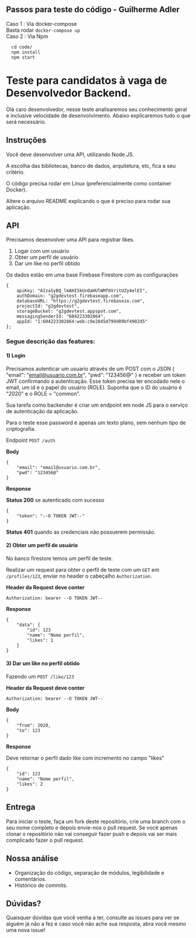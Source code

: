 ## Passos para teste do código - Guilherme Adler
Caso 1 : Via docker-compose  
    Basta rodar ``` docker-compose up ```  
Caso 2 : Via Npm  
```
  cd code/  
  npm install  
  npm start  
```

# Teste para candidatos à vaga de Desenvolvedor Backend.

Olá caro desenvolvedor, nesse teste analisaremos seu conhecimento geral e inclusive velocidade de desenvolvimento. Abaixo explicaremos tudo o que será necessário.

## Instruções

Você deve desenvolver uma API, utilizando Node.JS.

A escolha das bibliotecas, banco de dados, arquitetura, etc, fica a seu critério.

O código precisa rodar em Linux (preferencialmente como container Docker).

Altere o arquivo README explicando o que é preciso para rodar sua aplicação.

## API

Precisamos desenvolver uma API para registrar likes.

1. Logar com um usuário
2. Obter um perfil de usuário
3. Dar um like no perfil obtido

Os dados estão em uma base Firebase Firestore com as configurações

```
{
    apiKey: "AIzaSyBQ_lmAHI5kUnOaHUlWMf6VritUZy4elEI",
    authDomain: "g2gdevtest.firebaseapp.com",
    databaseURL: "https://g2gdevtest.firebaseio.com",
    projectId: "g2gdevtest",
    storageBucket: "g2gdevtest.appspot.com",
    messagingSenderId: "604223302864",
    appId: "1:604223302864:web:c9e2845d799d09bf4902d5"
};
```
  
### Segue descrição das features:

#### 1) Login

Precisamos autenticar um usuario através de um POST
com o JSON { "email": "email@usuario.com.br", "pwd": "123456@" } e receber um token JWT confirmando a autenticação. Esse token precisa ter encodado nele o email, um id e o papel do usuário (ROLE). Suponha que o ID do usuário é "2020" e o ROLE = "common".

Sua tarefa como backender é criar um endpoint em node JS para o serviço de autenticação da aplicação.

Para o teste esse password é apenas um texto plano, sem nenhum tipo de criptografia.

Endpoint `POST /auth`

**Body**

```
{
    "email": "email@usuario.com.br",
    "pwd": "123456@"
}
```

**Response**

**Status 200** se autenticado com sucesso

```
{
    "token": "--O TOKEN JWT--"
}
```

**Status 401** quando as credenciais não possuerem permissão.

#### 2) Obter um perfil de usuário 

No banco firestore temos um perfil de teste.

Realizar um request para obter o perfil de teste com um `GET` em `/profiles/123`, enviar no header o cabeçalho `Authorization`.

**Header da Request deve conter**

```
Authorization: bearer --O TOKEN JWT--
```

**Response**

```
{
    "data": {
        "id": 123
        "name": "Nome perfil",
        "likes": 1
    }
}
```

#### 3) Dar um like no perfil obtido

Fazendo um `POST /like/123`


**Header da Request deve conter**

```
Authorization: bearer --O TOKEN JWT--
```

**Body**

```
{
    "from": 2020,
    "to": 123
}
```

**Response**

Deve retornar o perfil dado like com incremento no campo "likes"

```
{
    "id": 123
    "name": "Nome perfil",
    "likes": 2
}
```

## Entrega

Para iniciar o teste, faça um fork deste repositório, crie uma branch com o seu nome completo e depois envie-nos o pull request. Se você apenas clonar o repositório não vai conseguir fazer push e depois vai ser mais complicado fazer o pull request.

## Nossa análise

- Organização do código, separação de módulos, legibilidade e comentários.
- Histórico de commits.

## Dúvidas?

Quaisquer dúvidas que você venha a ter, consulte as issues para ver se alguém já não a fez e caso você não ache sua resposta, abra você mesmo uma nova issue!
